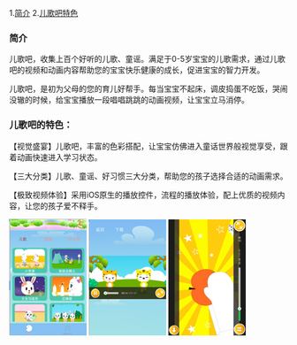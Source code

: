 <!--toc-->
1.[简介](#mou_1)
2.[儿歌吧特色](#mou_2)
<!--tocstop-->
### 简介
<a name="mou_1"/>
儿歌吧，收集上百个好听的儿歌、童谣。满足于0-5岁宝宝的儿歌需求，通过儿歌吧的视频和动画内容帮助您的宝宝快乐健康的成长，促进宝宝的智力开发。

儿歌吧，是初为父母的您的育儿好帮手。每当宝宝不起床，调皮捣蛋不吃饭，哭闹没辙的时候，给宝宝播放一段唱唱跳跳的动画视频，让宝宝立马消停。
<!--more-->
### 儿歌吧的特色：
<a name="mou_2">
【视觉盛宴】儿歌吧，丰富的色彩搭配，让宝宝仿佛进入童话世界般视觉享受，跟着动画快速进入学习状态。

【三大分类】儿歌、童谣、好习惯三大分类，帮助您的孩子选择合适的动画需求。

【极致视频体验】采用iOS原生的播放控件，流程的播放体验，配上优质的视频内容，让您的孩子爱不释手。

![](https://github.com/luyinuo/ImageSource/blob/master/icon_01.png) ![](https://github.com/luyinuo/ImageSource/blob/master/icon_02.png) ![](https://github.com/luyinuo/ImageSource/blob/master/icon_03.png)
